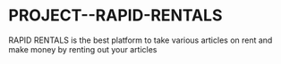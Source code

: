 # PROJECT--RAPID-RENTALS
RAPID RENTALS is the best platform to take various articles on rent and make money by renting out your articles
